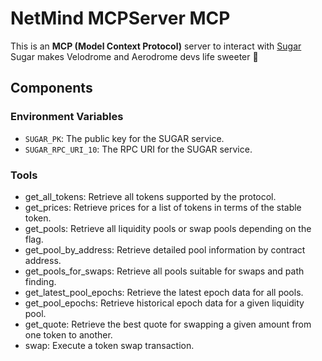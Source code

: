 # NetMind MCPServer MCP

This is an **MCP (Model Context Protocol)** server to interact with [Sugar](https://github.com/velodrome-finance/sugar-sdk?tab=readme-ov-file#using-sugar)  
Sugar makes Velodrome and Aerodrome devs life sweeter 🍭




## Components

### Environment Variables
- `SUGAR_PK`: The public key for the SUGAR service.
- `SUGAR_RPC_URI_10`: The RPC URI for the SUGAR service.

### Tools

- get_all_tokens: Retrieve all tokens supported by the protocol.
- get_prices: Retrieve prices for a list of tokens in terms of the stable token.
- get_pools: Retrieve all liquidity pools or swap pools depending on the flag.
- get_pool_by_address: Retrieve detailed pool information by contract address.
- get_pools_for_swaps: Retrieve all pools suitable for swaps and path finding.
- get_latest_pool_epochs: Retrieve the latest epoch data for all pools.
- get_pool_epochs: Retrieve historical epoch data for a given liquidity pool.
- get_quote: Retrieve the best quote for swapping a given amount from one token to another.
- swap: Execute a token swap transaction.


